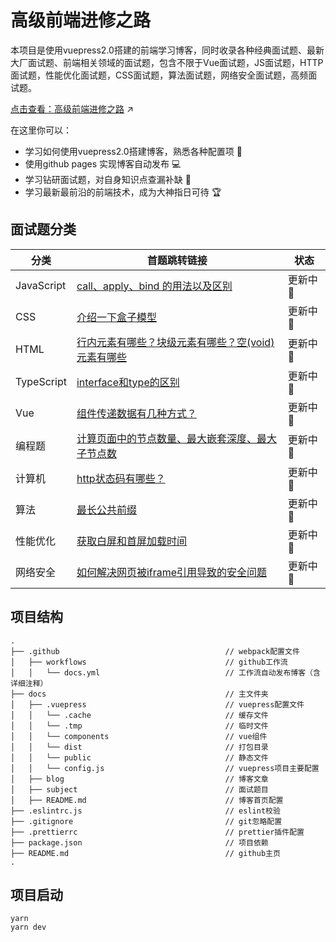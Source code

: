 # 高级前端进修之路

本项目是使用vuepress2.0搭建的前端学习博客，同时收录各种经典面试题、最新大厂面试题、前端相关领域的面试题，包含不限于Vue面试题，JS面试题，HTTP面试题，性能优化面试题，CSS面试题，算法面试题，网络安全面试题，高频面试题。  

[点击查看：高级前端进修之路](https://yeguangcheng.github.io/vuepress-study/) :arrow_upper_right:

在这里你可以：  

- 学习如何使用vuepress2.0搭建博客，熟悉各种配置项 :page_facing_up:
- 使用github pages 实现博客自动发布 :computer:
- 学习钻研面试题，对自身知识点查漏补缺 :book:
- 学习最新最前沿的前端技术，成为大神指日可待 :trophy:

## 面试题分类

分类|首题跳转链接|状态
-----|-----|-----
JavaScript|[call、apply、bind 的用法以及区别](https://yeguangcheng.github.io/vuepress-study/subject/js/1.html)|更新中 :rocket:
CSS|[介绍一下盒子模型](https://yeguangcheng.github.io/vuepress-study/subject/css/1.html)|更新中 :rocket:
HTML|[行内元素有哪些？块级元素有哪些？空(void)元素有哪些](https://yeguangcheng.github.io/vuepress-study/subject/html/1.html)|更新中 :rocket:
TypeScript|[interface和type的区别](https://yeguangcheng.github.io/vuepress-study/subject/ts/1.html)|更新中 :rocket:
Vue|[组件传递数据有几种方式？](https://yeguangcheng.github.io/vuepress-study/subject/vue/1.html)|更新中 :rocket:
编程题|[计算页面中的节点数量、最大嵌套深度、最大子节点数](https://yeguangcheng.github.io/vuepress-study/subject/handwritten/1.html)|更新中 :rocket:
计算机|[http状态码有哪些？](https://yeguangcheng.github.io/vuepress-study/subject/computer/1.html)|更新中 :rocket:
算法|[最长公共前缀](https://yeguangcheng.github.io/vuepress-study/subject/algorithm/1.html)|更新中 :rocket:
性能优化|[获取白屏和首屏加载时间](https://yeguangcheng.github.io/vuepress-study/subject/performance/1.html)|更新中 :rocket:
网络安全|[如何解决网页被iframe引用导致的安全问题](https://yeguangcheng.github.io/vuepress-study/subject/safe/1.html)|更新中 :rocket:

## 项目结构

```text
.
├── .github                                     // webpack配置文件
│   ├── workflows                               // github工作流
│   │   └── docs.yml                            // 工作流自动发布博客（含详细注释）
├── docs                                        // 主文件夹
│   ├── .vuepress                               // vuepress配置文件
│   │   └── .cache                              // 缓存文件
│   │   └── .tmp                                // 临时文件
│   │   └── components                          // vue组件
│   │   └── dist                                // 打包目录
│   │   └── public                              // 静态文件
│   │   └── config.js                           // vuepress项目主要配置
│   ├── blog                                    // 博客文章
│   ├── subject                                 // 面试题目
│   ├── README.md                               // 博客首页配置
├── .eslintrc.js                                // eslint校验
├── .gitignore                                  // git忽略配置
├── .prettierrc                                 // prettier插件配置
├── package.json                                // 项目依赖
├── README.md                                   // github主页
.
```

## 项目启动

```
yarn
yarn dev
```